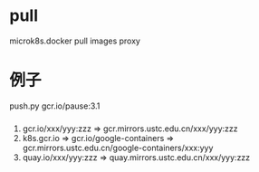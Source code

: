 # pull
microk8s.docker pull images proxy

# 例子
push.py gcr.io/pause:3.1

### 
1. gcr.io/xxx/yyy:zzz =>  gcr.mirrors.ustc.edu.cn/xxx/yyy:zzz
2. k8s.gcr.io => gcr.io/google-containers  => gcr.mirrors.ustc.edu.cn/google-containers/xxx:yyy
3. quay.io/xxx/yyy:zzz  => quay.mirrors.ustc.edu.cn/xxx/yyy:zzz